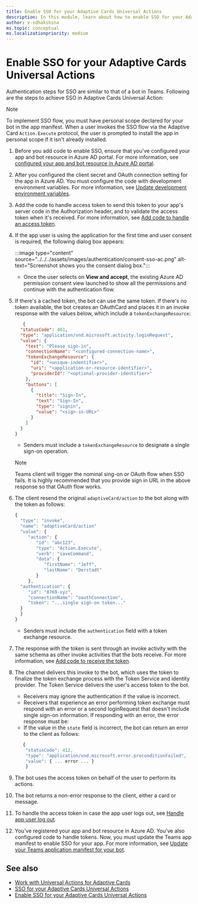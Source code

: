 ```yaml
---
title: Enable SSO for your Adaptive Cards Universal Actions
description: In this module, learn about how to enable SSO for your Adaptive Cards Universal Actions.
author: v-sdhakshina
ms.topic: conceptual
ms.localizationpriority: medium
---
```


# Enable SSO for your Adaptive Cards Universal Actions

Authentication steps for SSO are similar to that of a bot in Teams. Following are the steps to achieve SSO in Adaptive Cards Universal Action:

> [!NOTE]
> To implement SSO flow, you must have personal scope declared for your bot in the app manifest. When a user invokes the SSO flow via the Adaptive Card `Action.Execute` protocol, the user is prompted to install the app in personal scope if it isn't already installed.

1. Before you add code to enable SSO, ensure that you've configured your app and bot resource in Azure AD portal. For more information, see [configured your app and bot resource in Azure AD portal](../../../bots/how-to/authentication/bot-sso-register-aad.md).
1. After you configured the client secret and OAuth connection setting for the app in Azure AD. You must configure the code with development environment variables. For more information, see [Update development environment variables](../../../bots/how-to/authentication/bot-sso-code.md#update-development-environment-variables).
1. Add the code to handle access token to send this token to your app's server code in the Authorization header, and to validate the access token when it's received. For more information, see [Add code to handle an access token](../../../bots/how-to/authentication/bot-sso-code.md#add-code-to-handle-an-access-token).
1. If the app user is using the application for the first time and user consent is required, the following dialog box appears:

   :::image type="content" source="../../../assets/images/authentication/consent-sso-ac.png" alt-text="Screenshot shows you the consent dialog box.":::

   * Once the user selects on **View and accept**, the existing Azure AD permission consent view launched to show all the permissions and continue with the authentication flow.

1. If there's a cached token, the bot can use the same token. If there's no token available, the bot creates an OAuthCard and places it in an invoke response with the values below, which include a `tokenExchangeResource`:

    ```JSON
       {
      "statusCode": 401,
      "type": "application/vnd.microsoft.activity.loginRequest",
      "value": {
        "text": "Please sign-in",
        "connectionName": "<configured-connection-name>",
        "tokenExchangeResource": {
          "id": "<unique-indentifier>",
          "uri": "<application-or-resource-identifier>",
          "providerId": "<optional-provider-identifier>"
        },
        "buttons": [
          {
            "title": "Sign-In",
            "text": "Sign-In",
            "type": "signin",
            "value": "<sign-in-URL>"
          }
        ]
      }
    }
    
    ```

   * Senders must include a `tokenExchangeResource` to designate a single sign-on operation.

   > [!NOTE]
   > Teams client will trigger the nominal sing-on or OAuth flow when SSO fails. It is highly recommended that you provide sign in URL in the above response so that OAuth flow works.

1. The client resend the original `adaptiveCard/action` to the bot along with the token as follows:

    ```javascript
    {
      "type": "invoke",
      "name": "adaptiveCard/action"
      "value": {
         "action": {
            "id": "abc123",
            "type": "Action.Execute",
            "verb": "saveCommand",
            "data": {
               "firstName": "Jeff",
               "lastName": "Derstadt"
            }
         },
      "authentication": {
         "id": "8769-xyz",
         "connectionName": "oauthConnection",
         "token": "...single sign-on token..."
      }
      }
    }
    ```

    * Senders must include the `authentication` field with a token exchange resource.

1. The response with the token is sent through an invoke activity with the same schema as other invoke activities that the bots receive. For more information, see [Add code to receive the token](../../../bots/how-to/authentication/bot-sso-code.md#add-code-to-receive-the-token).
1. The channel delivers this invoke to the bot, which uses the token to finalize the token exchange process with the Token Service and identity provider. The Token Service delivers the user's access token to the bot.
   * Receivers may ignore the authentication if the value is incorrect.
   * Receivers that experience an error performing token exchange must respond with an error or a second loginRequest that doesn't include single sign-on information. If responding with an error, the error response must be:
   * If the value in the `state` field is incorrect, the bot can return an error to the client as follows:

    ```javascript
       {
        "statusCode": 412,
        "type": "application/vnd.microsoft.error.preconditionFailed",
        "value": { ... error ... }
        }
    ```

1. The bot uses the access token on behalf of the user to perform its actions.
1. The bot returns a non-error response to the client, either a card or message.
1. To handle the access token in case the app user logs out, see [Handle app user log out](../../../bots/how-to/authentication/bot-sso-code.md#handle-app-user-log-out).
1. You've registered your app and bot resource in Azure AD. You've also configured code to handle tokens. Now, you must update the Teams app manifest to enable SSO for your app. For more information, see [Update your Teams application manifest for your bot](../../../bots/how-to/authentication/bot-sso-manifest.md).

## See also

* [Work with Universal Actions for Adaptive Cards](Work-with-Universal-Actions-for-Adaptive-Cards.md)
* [SSO for your Adaptive Cards Universal Actions](enable-sso-for-your-adaptive-cards-universal-action.md)
* [Enable SSO for your Adaptive Cards Universal Actions](sso-adaptive-cards-universal-action.md)
